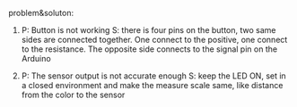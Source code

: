 problem&soluton:
1. P: Button is not working
  S: there is four pins on the button, two same sides are connected together. One connect to the positive, one connect to the resistance. The opposite side connects to the signal pin on the Arduino

2. P: The sensor output is not accurate enough
  S: keep the LED ON, set in a closed environment and make the measure scale same, like distance from the color to the sensor
